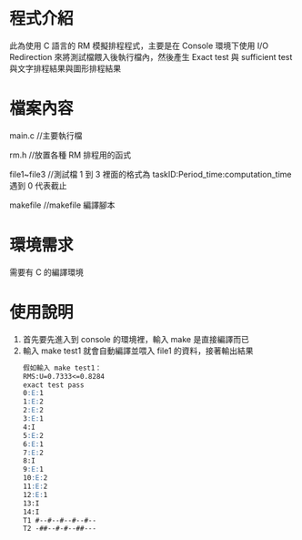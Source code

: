 # 程式介紹

此為使用 C 語言的 RM 模擬排程程式，主要是在 Console 環境下使用 I/O Redirection 來將測試檔餵入後執行檔內，然後產生 Exact test 與 sufficient test 與文字排程結果與圖形排程結果

# 檔案內容

main.c //主要執行檔

rm.h //放置各種 RM 排程用的函式

file1~file3 //測試檔 1 到 3 裡面的格式為 taskID:Period_time:computation_time 遇到 0 代表截止

makefile //makefile 編譯腳本

# 環境需求

需要有 C 的編譯環境

# 使用說明

1. 首先要先進入到 console 的環境裡，輸入 make 是直接編譯而已
2. 輸入 make test1 就會自動編譯並喂入 file1 的資料，接著輸出結果
   ```md
   假如輸入 make test1：
   RMS:U=0.7333<=0.8284
   exact test pass
   0:E:1
   1:E:2
   2:E:2
   3:E:1
   4:I
   5:E:2
   6:E:1
   7:E:2
   8:I
   9:E:1
   10:E:2
   11:E:2
   12:E:1
   13:I
   14:I
   T1 #--#--#--#--#--
   T2 -##--#-#--##---
   ```

```

```
